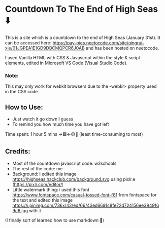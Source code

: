 # Countdown To The End of High Seas ⬇️

This is a site which is a countdown to the end of High Seas (January 31st). It can be accessed here: https://pay-pies.neetocode.com/site/qingrui-xie/01JGPEA1E1GD9DBCMQPCR6J0AB and has been hosted on neetocode.

I used Vanilla HTML with CSS & Javascript within the style & script elements, edited in Microsoft VS Code (Visual Studio Code).

### Note:
This may only work for webkit browsers due to the -webkit- property used in the CSS code.

## How to Use:
- Just watch it go down I guess
- To remind you how much time you have got left

Time spent: 1 hour 5 mins ->🟩<-🟡🔴 (least time-consuming to most)

## Credits:
- Most of the countdown javascript code: w3schools
- The rest of the code: me
- Background: i edited this image https://highseas.hackclub.com/background.svg using pixlr.e (https://pixlr.com/editor/)
- Little watermark thing: i used this font https://www.fontspace.com/casual-tossed-font-f81 from fontspace for the text and edited this image https://i.pinimg.com/736x/43/ed/66/43ed6691c8fe72d724156ee3949f69c6.jpg with it

(I finally sort of learned how to use markdown 🥳)  

